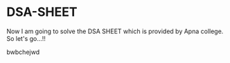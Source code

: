 # DSA-SHEET

Now I am going to solve the DSA SHEET which is provided by Apna college. So let's go...!!

bwbchejwd
